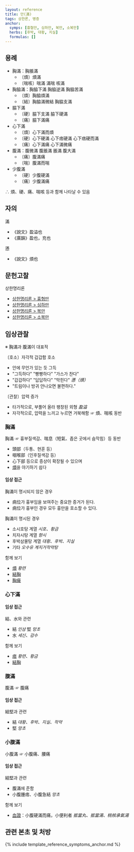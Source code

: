 ```yaml
---
layout: reference
title: 만(滿)
tags: 상한론, 병증
anchor:
  symps: [흉협만, 심하만, 복만, 소복만]
  herbs: [후박, 대황, 지실]
  formulas: []
---
```



## 용례

* 胸滿：胸脹滿
  - 〔煩〕煩滿
  - 〔喘咳〕喘滿 滿喘 咳滿
* 胸脇滿：胸脇下滿 胸脇逆滿 胸脇苦滿
  - 〔煩〕胸脇煩滿
  - 〔結〕胸脇滿微結 胸脇支滿
* 脇下滿
  - 〔硬〕脇下支滿 脇下硬滿
  - 〔痛〕脇下滿痛
* 心下滿
  - 〔煩〕心下滿而煩
  - 〔硬〕心下硬滿 心下痞硬滿 心下痞硬而滿
  - 〔痛〕心下滿痛 心下滿微痛
* 腹滿：腹微滿 腹脹滿 脹滿 腹大滿
  - 〔痛〕腹滿痛
  - 〔喘〕腹滿而喘
* 少腹滿
  - 〔硬〕少腹硬滿
  - 〔痛〕少腹滿痛

∴ 煩、硬、痛、喘咳 등과 함께 나타날 수 있음

## 자의

滿
* 《說文》盈溢也
* 《廣韻》盈也，充也

懣
* 《說文》煩也

## 문헌고찰

상한명리론
* [상한명리론 > 흉협만]({{site.baseurl}}/reference/Books/Etc/상한명리론#흉협만)
* [상한명리론 > 심하만]({{site.baseurl}}/reference/Books/Etc/상한명리론#심하만)
* [상한명리론 > 복만]({{site.baseurl}}/reference/Books/Etc/상한명리론#복만)
* [상한명리론 > 소복만]({{site.baseurl}}/reference/Books/Etc/상한명리론#소복만)

## 임상관찰

※ 胸滿과 腹滿이 대표적

〔호소〕자각적 갑갑함 호소
* 안에 무언가 있는 듯 그득
* "그득하다" "빵빵하다" "가스가 찬다"
* "갑갑하다" "답답하다" "막힌다" _懣（煩）_
* "트림이나 방귀 안나오면 불편하다."

〔관찰〕압력 증가
* 타가적으로, 부풀어 올라 팽창된 외형 _盈溢_
* 자각적으로, 압력을 느끼고 누르면 거북해함 ☞ 煩、喘咳 동반


### 胸滿

胸滿 ☞ 흉부질색감、喘息（短氣、좁은 곳에서 숨막힘）등 동반
* 頭部（두통、현훈 등）
* 咽喉部（인후질색감 등）
* 心下部 등으로 증상이 확장될 수 있으며
* [煩]({{site.sympurl}}/번)을 야기하기 쉽다

#### 임상 접근

胸滿이 명시되지 않은 경우
* 病位가 흉부임을 보여주는 중요한 증거가 된다.
* 病位가 흉부인 경우 모두 흉만을 호소할 수 있다.

胸滿이 명시된 경우
* 소시호탕 계열 _시호、황금_
* 치자시탕 계열 _향시_
* 후박삼물탕 계열 _대황、후박、지실_
* 기타 _오수유_ _계지거작약탕_

함께 보기
* [煩]({{site.sympurl}}/번) _황련_
* [結胸]({{site.sympurl}}/결흉)
* [胸痺]({{site.sympurl}}/흉비)

### 心下滿

#### 임상 접근

結、水와 관련
* 結 _인삼_ 堅 _망초_
* 水 _세신、감수_

함께 보기
* [痞]({{site.sympurl}}/비) _황련、황금_
* [結胸]({{site.sympurl}}/결흉)

### 腹滿

腹滿 ☞ 腹痛

#### 임상 접근

結堅과 관련
* 結 _대황、후박、지실、작약_
* 堅 _망초_

### 小腹滿

小腹滿 ☞ 小腹痛、腰痛

#### 임상 접근

結堅과 관련
* 腹滿에 준함
* 小腹腫痞、小腹急結 _망초_

함께 보기
* [血證]({{site.sympurl}}/혈증)：小腹硬滿而痛，小便利者 _抵當丸、抵當湯、桃核承氣湯_



## 관련 본초 및 처방


{% include template_reference_symptoms_anchor.md %}
